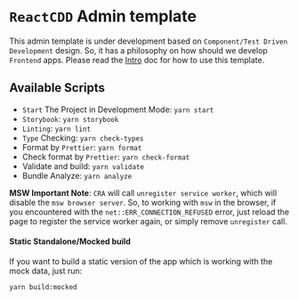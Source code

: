 # `ReactCDD` Admin template

This admin template is under development based on `Component/Test Driven Development` design. So, it has a philosophy on how should we develop `Frontend` apps. Please read the [Intro](./docs/intro.md) doc for how to use this template.

## Available Scripts

- `Start` The Project in Development Mode: `yarn start`
- `Storybook`: `yarn storybook`
- `Linting`: `yarn lint`
- `Type` Checking: `yarn check-types`
- Format by `Prettier`: `yarn format`
- Check format by `Prettier`: `yarn check-format`
- Validate and build: `yarn validate`
- Bundle Analyze: `yarn analyze`

**MSW Important Note**: `CRA` will call `unregister service worker`, which will disable the `msw browser server`. So, to working with `msw` in the browser, if you encountered with the `net::ERR_CONNECTION_REFUSED` error, just reload the page to register the service worker again, or simply remove `unregister` call.

#### Static Standalone/Mocked build

If you want to build a static version of the app which is working with the mock data, just run:

`yarn build:mocked`
